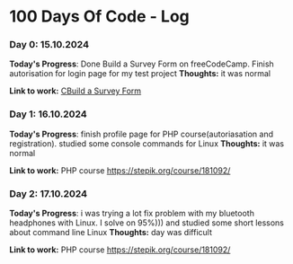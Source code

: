 # 100 Days Of Code - Log

### Day 0: 15.10.2024

**Today's Progress**: Done Build a Survey Form on freeCodeCamp. Finish autorisation for login page for my test project
**Thoughts:** it was normal

**Link to work:** [CBuild a Survey Form](https://www.freecodecamp.org/learn/2022/responsive-web-design/build-a-survey-form-project/build-a-survey-form)

### Day 1: 16.10.2024

**Today's Progress**: finish profile page for PHP course(autoriasation and registration). studied some console commands for Linux
**Thoughts:** it was normal

**Link to work:** PHP course https://stepik.org/course/181092/

### Day 2: 17.10.2024

**Today's Progress**: i was trying a lot fix problem with my bluetooth headphones with Linux. I solve on 95%))) and studied some short lessons about command line Linux
**Thoughts:** day was difficult

**Link to work:** PHP course https://stepik.org/course/181092/

